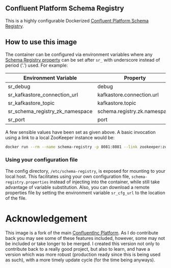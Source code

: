 ## Confluent Platform Schema Registry
This is a highly configurable Dockerized [Confluent Platform Schema Registry](http://docs.confluent.io/2.0.0/schema-registry/docs/index.html).

## How to use this image
The container can be configured via environment variables where any [Schema Registry property](http://docs.confluent.io/2.0.0/schema-registry/docs/config.html) can be set after `sr_` with underscore instead of period ('.') used. For example:

| Environment Variable            | Property                      | Default                                                   |
| ------------------------------- | ----------------------------- | ---------------------------------------------------------:|
| sr_debug                        | debug                         | true                                                      |
| sr_kafkastore_connection_url    | kafkastore.connection.url     | ZOOKEEPER_PORT_2181_TCP_ADDR:ZOOKEEPER_PORT_2181_TCP_PORT |
| sr_kafkastore_topic             | kafkastore.topic              | _schemas                                                  |
| sr_schema_registry_zk_namespace | schema.registry.zk.namespace  | schema_registry                                           |
| sr_port                         | port                          | 8081                                                      |

A few sensible values have been set as given above. A basic invocation using a link to a local ZooKeeper instance would be:

```sh
docker run --rm --name schema-registry -p 8081:8081 --link zookeeper:zookeeper cgswong/confluent-schema-registry
```

### Using your configuration file
The config directory, `/etc/schema-registry`, is exposed for mounting to your local host. This facilitates using your own configuration file, `schema-registry.properties` instead of injecting into the container, while still take advantage of variable substitution. Also, you can download a remote properties file by setting the environment variable `sr_cfg_url` to the location of the file.

# Acknowledgement
This image is a fork of the main [ConfluentInc Platform](https://github.com/confluentinc/docker-images). As I do contribute back you may see some of these features included, however, some may not be included or take longer to be merged. I created this version not only to contribute back to a really good project, but also to learn, and have a version which was more robust (production ready since this is being used as such), with a more timely update cycle (for the time being anyways).
